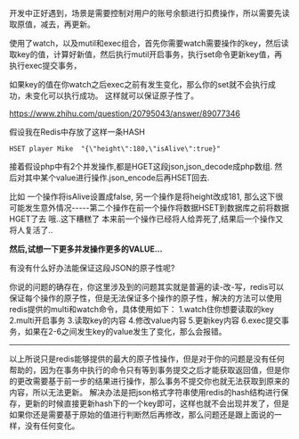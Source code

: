 开发中正好遇到，场景是需要控制对用户的账号余额进行扣费操作，所以需要先读取原值，减去，再更新。

使用了watch，以及mutil和exec组合，首先你需要watch需要操作的key，然后读取key的值，计算好新值，然后执行mutil开启事务，执行set命令更新key值，再执行exec提交事务，

如果key的值在你watch之后exec之前有发生变化，那么你的set就不会执行成功，未变化可以执行成功。 这样就可以保证原子性了。 

















https://www.zhihu.com/question/20795043/answer/89077346









假设我在Redis中存放了这样一条HASH

```
HSET player Mike  "{\"height\":180,\"isAlive\":true}"
```

接着假设php中有2个并发操作,都是HGET这段json,json_decode成php数组.
然后对其中某个value进行操作.json_encode后再HSET回去.

比如
一个操作将isAlive设置成false,
另一个操作是将height改成181,
那么这下很可能发生意外情况-----第二个操作在前一个操作将数据HSET到数据库之前将数据HGET了去
哦..这下糟糕了
本来前一个操作已经将人给弄死了,结果后一个操作又将人复活了..

**然后,试想一下更多并发操作更多的VALUE...**

有没有什么好办法能保证这段JSON的原子性呢?











你说的问题的确存在，你这里涉及到的问题其实就是普遍的读-改-写，redis可以保证每个操作的原子性，但是无法保证多个操作的原子性，解决的方法可以使用redis提供的multi和watch命令，具体使用如下：
1.watch住你想要读取的key
2.multi开启事务
3.读取key的内容
4.修改value内容
5.更新key内容
6.exec提交事务，如果在2-6之间发生key的value发生了变化，那么会报错。

------

以上所说只是redis能够提供的最大的原子性操作，但是对于你的问题是没有任何帮助的，因为在事务中执行的命令只有等到事务提交之后才能获取返回值，但是你的更改需要基于前一步的结果进行操作，那么事务不提交你也就无法获取到原来的内容，所以无法更新。
解决办法是把json格式字符串使用redis的hash结构进行保存，更新的时候直接更新hash下的一个key即可，这样也就不会出现并发了，但是如果你还是需要基于原始的值进行判断然后再修改，那么问题还是跟上面说的一样，没有任何变化。
